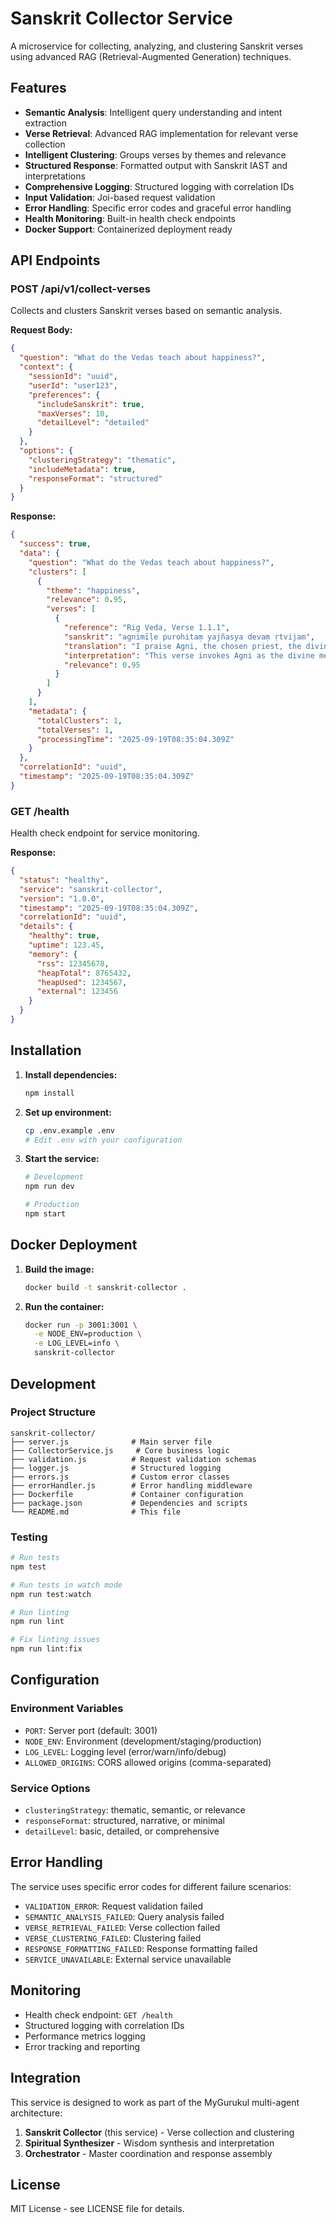 # Sanskrit Collector Service

A microservice for collecting, analyzing, and clustering Sanskrit verses using advanced RAG (Retrieval-Augmented Generation) techniques.

## Features

- **Semantic Analysis**: Intelligent query understanding and intent extraction
- **Verse Retrieval**: Advanced RAG implementation for relevant verse collection
- **Intelligent Clustering**: Groups verses by themes and relevance
- **Structured Response**: Formatted output with Sanskrit IAST and interpretations
- **Comprehensive Logging**: Structured logging with correlation IDs
- **Input Validation**: Joi-based request validation
- **Error Handling**: Specific error codes and graceful error handling
- **Health Monitoring**: Built-in health check endpoints
- **Docker Support**: Containerized deployment ready

## API Endpoints

### POST /api/v1/collect-verses

Collects and clusters Sanskrit verses based on semantic analysis.

**Request Body:**
```json
{
  "question": "What do the Vedas teach about happiness?",
  "context": {
    "sessionId": "uuid",
    "userId": "user123",
    "preferences": {
      "includeSanskrit": true,
      "maxVerses": 10,
      "detailLevel": "detailed"
    }
  },
  "options": {
    "clusteringStrategy": "thematic",
    "includeMetadata": true,
    "responseFormat": "structured"
  }
}
```

**Response:**
```json
{
  "success": true,
  "data": {
    "question": "What do the Vedas teach about happiness?",
    "clusters": [
      {
        "theme": "happiness",
        "relevance": 0.95,
        "verses": [
          {
            "reference": "Rig Veda, Verse 1.1.1",
            "sanskrit": "agnimīḷe purohitaṃ yajñasya devaṃ ṛtvijam",
            "translation": "I praise Agni, the chosen priest, the divine, the ministrant",
            "interpretation": "This verse invokes Agni as the divine messenger and priest of the sacrifice",
            "relevance": 0.95
          }
        ]
      }
    ],
    "metadata": {
      "totalClusters": 1,
      "totalVerses": 1,
      "processingTime": "2025-09-19T08:35:04.309Z"
    }
  },
  "correlationId": "uuid",
  "timestamp": "2025-09-19T08:35:04.309Z"
}
```

### GET /health

Health check endpoint for service monitoring.

**Response:**
```json
{
  "status": "healthy",
  "service": "sanskrit-collector",
  "version": "1.0.0",
  "timestamp": "2025-09-19T08:35:04.309Z",
  "correlationId": "uuid",
  "details": {
    "healthy": true,
    "uptime": 123.45,
    "memory": {
      "rss": 12345678,
      "heapTotal": 8765432,
      "heapUsed": 1234567,
      "external": 123456
    }
  }
}
```

## Installation

1. **Install dependencies:**
   ```bash
   npm install
   ```

2. **Set up environment:**
   ```bash
   cp .env.example .env
   # Edit .env with your configuration
   ```

3. **Start the service:**
   ```bash
   # Development
   npm run dev
   
   # Production
   npm start
   ```

## Docker Deployment

1. **Build the image:**
   ```bash
   docker build -t sanskrit-collector .
   ```

2. **Run the container:**
   ```bash
   docker run -p 3001:3001 \
     -e NODE_ENV=production \
     -e LOG_LEVEL=info \
     sanskrit-collector
   ```

## Development

### Project Structure

```
sanskrit-collector/
├── server.js              # Main server file
├── CollectorService.js     # Core business logic
├── validation.js          # Request validation schemas
├── logger.js              # Structured logging
├── errors.js              # Custom error classes
├── errorHandler.js        # Error handling middleware
├── Dockerfile             # Container configuration
├── package.json           # Dependencies and scripts
└── README.md              # This file
```

### Testing

```bash
# Run tests
npm test

# Run tests in watch mode
npm run test:watch

# Run linting
npm run lint

# Fix linting issues
npm run lint:fix
```

## Configuration

### Environment Variables

- `PORT`: Server port (default: 3001)
- `NODE_ENV`: Environment (development/staging/production)
- `LOG_LEVEL`: Logging level (error/warn/info/debug)
- `ALLOWED_ORIGINS`: CORS allowed origins (comma-separated)

### Service Options

- `clusteringStrategy`: thematic, semantic, or relevance
- `responseFormat`: structured, narrative, or minimal
- `detailLevel`: basic, detailed, or comprehensive

## Error Handling

The service uses specific error codes for different failure scenarios:

- `VALIDATION_ERROR`: Request validation failed
- `SEMANTIC_ANALYSIS_FAILED`: Query analysis failed
- `VERSE_RETRIEVAL_FAILED`: Verse collection failed
- `VERSE_CLUSTERING_FAILED`: Clustering failed
- `RESPONSE_FORMATTING_FAILED`: Response formatting failed
- `SERVICE_UNAVAILABLE`: External service unavailable

## Monitoring

- Health check endpoint: `GET /health`
- Structured logging with correlation IDs
- Performance metrics logging
- Error tracking and reporting

## Integration

This service is designed to work as part of the MyGurukul multi-agent architecture:

1. **Sanskrit Collector** (this service) - Verse collection and clustering
2. **Spiritual Synthesizer** - Wisdom synthesis and interpretation
3. **Orchestrator** - Master coordination and response assembly

## License

MIT License - see LICENSE file for details.
